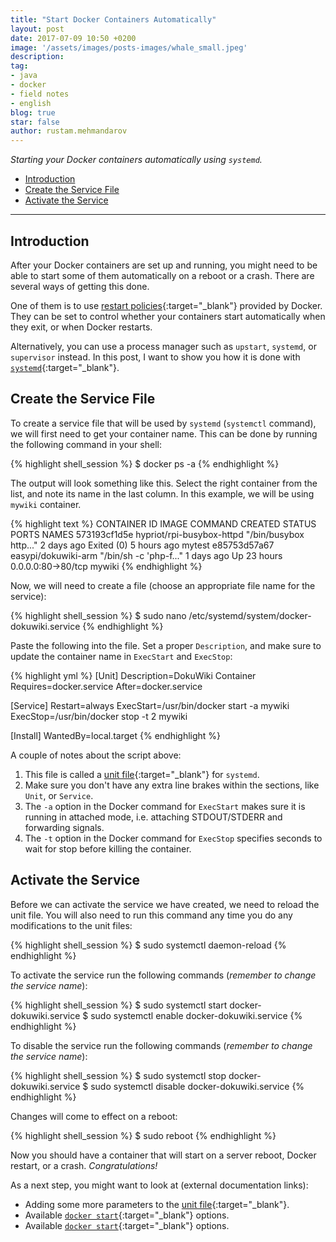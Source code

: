 ```yaml
---
title: "Start Docker Containers Automatically"
layout: post
date: 2017-07-09 10:50 +0200
image: '/assets/images/posts-images/whale_small.jpeg'
description:
tag:
- java
- docker
- field notes
- english
blog: true
star: false
author: rustam.mehmandarov
---
```


_Starting your Docker containers automatically using `systemd`._

- [Introduction](#introduction)
- [Create the Service File](#create-the-service-file)
- [Activate the Service](#activate-the-service)

---

## Introduction

After your Docker containers are set up and running, you might need to be able to start some of them automatically on a reboot or a crash. There are several ways of getting this done.

One of them is to use [restart policies][1]{:target="_blank"} provided by Docker. They can be set to control whether your containers start automatically when they exit, or when Docker restarts. 

Alternatively, you can use a process manager such as `upstart`, `systemd`, or `supervisor` instead. In this post, I want to show you how it is done with [`systemd`][2]{:target="_blank"}.

## Create the Service File

To create a service file that will be used by `systemd` (`systemctl` command), we will first need to get your container name. This can be done by running the following command in your shell:

{% highlight shell_session %}
$ docker ps -a
{% endhighlight %}

The output will look something like this. Select the right container from the list, and note its name in the last column. In this example, we will be using `mywiki` container.

{% highlight text %}
CONTAINER ID        IMAGE                       COMMAND                  CREATED             STATUS                    PORTS                NAMES
573193cf1d5e        hypriot/rpi-busybox-httpd   "/bin/busybox http..."   2 days ago          Exited (0) 5 hours ago                         mytest
e85753d57a67        easypi/dokuwiki-arm         "/bin/sh -c 'php-f..."   1 days ago          Up 23 hours               0.0.0.0:80->80/tcp   mywiki
{% endhighlight %}

Now, we will need to create a file (choose an appropriate file name for the service):

{% highlight shell_session %}
$ sudo nano /etc/systemd/system/docker-dokuwiki.service
{% endhighlight %}

Paste the following into the file. Set a proper `Description`, and make sure to update the container name in `ExecStart` and `ExecStop`:

{% highlight yml %}
[Unit]
Description=DokuWiki Container
Requires=docker.service
After=docker.service

[Service]
Restart=always
ExecStart=/usr/bin/docker start -a mywiki
ExecStop=/usr/bin/docker stop -t 2 mywiki

[Install]
WantedBy=local.target
{% endhighlight %}

A couple of notes about the script above:
1. This file is called a [unit file][4]{:target="_blank"} for `systemd`.
2. Make sure you don't have any extra line brakes within the sections, like `Unit`, or `Service`.
3. The `-a` option in the Docker command for `ExecStart` makes sure it is running in attached mode, i.e. attaching STDOUT/STDERR and forwarding signals.
4. The `-t` option in the Docker command for `ExecStop` specifies seconds to wait for stop before killing the container.

## Activate the Service

Before we can activate the service we have created, we need to reload the unit file. You will also need to run this command any time you do any modifications to the unit files:

{% highlight shell_session %}
$ sudo systemctl daemon-reload
{% endhighlight %}

To activate the service run the following commands (_remember to change the service name_):

{% highlight shell_session %}
$ sudo systemctl start docker-dokuwiki.service
$ sudo systemctl enable docker-dokuwiki.service
{% endhighlight %}

To disable the service run the following commands (_remember to change the service name_):

{% highlight shell_session %}
$ sudo systemctl stop docker-dokuwiki.service
$ sudo systemctl disable docker-dokuwiki.service
{% endhighlight %}

Changes will come to effect on a reboot:

{% highlight shell_session %}
$ sudo reboot
{% endhighlight %}

Now you should have a container that will start on a server reboot, Docker restart, or a crash. _Congratulations!_

As a next step, you might want to look at (external documentation links):

* Adding some more parameters to the [unit file][4]{:target="_blank"}.
* Available [`docker start`][5]{:target="_blank"} options.
* Available [`docker start`][5]{:target="_blank"} options.



[1]:https://docs.docker.com/engine/admin/start-containers-automatically/
[2]:https://freedesktop.org/wiki/Software/systemd/
[3]:https://www.freedesktop.org/software/systemd/man/systemctl.html#daemon-reload
[4]:https://www.freedesktop.org/software/systemd/man/systemd.unit.html
[5]:https://docs.docker.com/engine/reference/commandline/start/
[6]:https://docs.docker.com/engine/reference/commandline/stop/